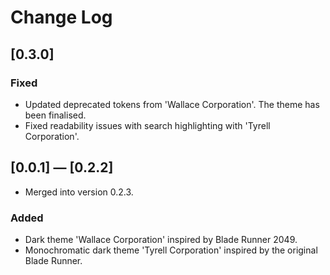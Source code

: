 # Change Log

## [0.3.0]
### Fixed
- Updated deprecated tokens from 'Wallace Corporation'. The theme has been finalised.
- Fixed readability issues with search highlighting with 'Tyrell Corporation'. 

## [0.0.1] — [0.2.2]
- Merged into version 0.2.3.
### Added
- Dark theme 'Wallace Corporation' inspired by Blade Runner 2049.
- Monochromatic dark theme 'Tyrell Corporation' inspired by the original Blade Runner.